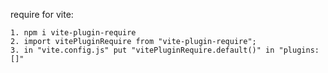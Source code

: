 require for vite: 

    1. npm i vite-plugin-require
    2. import vitePluginRequire from "vite-plugin-require";
    3. in "vite.config.js" put "vitePluginRequire.default()" in "plugins: []"
